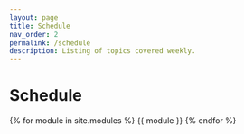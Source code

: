 ```yaml
---
layout: page
title: Schedule
nav_order: 2
permalink: /schedule
description: Listing of topics covered weekly.
---
```


# Schedule

{% for module in site.modules %}
{{ module }}
{% endfor %}
